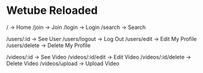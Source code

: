 # Wetube Reloaded

<!-- Global Router -->
/ -> Home
/join -> Join
/login -> Login
/search -> Search

<!-- User Router -->
/users/:id -> See User
/users/logout -> Log Out
/users/edit -> Edit My Profile
/users/delete -> Delete My Profile

<!-- Video Router -->
/videos/:id -> See Video
/videos/:id/edit -> Edit Video
/videos/:id/delete -> Delete Video
/videos/upload -> Upload Video


